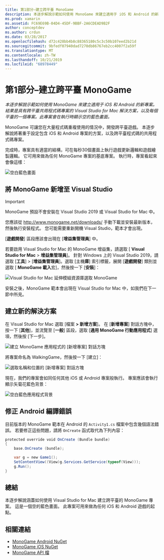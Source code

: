 ```yaml
---
title: 第1部分–建立跨平臺 MonoGame
description: 本逐步解說示範如何使用 MonoGame 來建立適用于 iOS 和 Android 的新專案。 結果是具有跨平臺共用程式碼專案的 Visual Studio for Mac 解決方案，以及每個平臺的一個專案。 此專案會在執行時顯示空的藍色畫面。
ms.prod: xamarin
ms.assetid: FC69E69B-04D4-45DF-9BBF-2A6CDEAD9B2F
author: conceptdev
ms.author: crdun
ms.date: 03/28/2017
ms.openlocfilehash: d72c428bb4b8c88365180c5c3c50b107eed2b21d
ms.sourcegitcommit: 9bfedf07940dad7270db86767eb2cc4007f2a59f
ms.translationtype: MT
ms.contentlocale: zh-TW
ms.lasthandoff: 10/21/2019
ms.locfileid: "68978449"
---
```

# <a name="part-1--creating-a-cross-platform-monogame"></a>第1部分–建立跨平臺 MonoGame

_本逐步解說示範如何使用 MonoGame 來建立適用于 iOS 和 Android 的新專案。結果是具有跨平臺共用程式碼專案的 Visual Studio for Mac 解決方案，以及每個平臺的一個專案。此專案會在執行時顯示空的藍色畫面。_

MonoGame 可讓您在大量程式碼重複使用的情況中，開發跨平臺遊戲。 本逐步解說將著重于設定包含 iOS 和 Android 專案的方案，以及跨平臺程式碼的共用程式碼專案。

完成時，專案具有適當的結構，可在每秒30個畫面上執行遊戲更新邏輯和遊戲繪製邏輯。 它可用來做為任何 MonoGame 專案的基底專案。 執行時，專案看起來會像這樣：

![空白藍色畫面](part1-images/image1.png)

## <a name="adding-monogame-to-visual-studio"></a>將 MonoGame 新增至 Visual Studio

> [!IMPORTANT]
> MonoGame 預設不會安裝在 Visual Studio 2019 或 Visual Studio for Mac 中。
>
> 您應該從 http://www.monogame.net/downloads/ 手動下載並安裝最新版本，然後執行安裝程式。 您可能需要重新開機 Visual Studio，範本才會出現。
>
> [**遊戲開發**] 區段應該會出現在 [**增益集管理員**] 中。

若要啟用 Visual Studio for Mac 的 MonoGame 增益集，請選取 [ **Visual Studio for Mac**  > **增益集管理員**]。 針對 Windows 上的 Visual Studio 2019，請選取 [**工具**]  >  [**增益集管理員**]。選取 [主機**庫**] 索引標籤，展開 [**遊戲開發**] 類別並選取 [ **MonoGame 載入**宏]，然後按一下 [**安裝**]：

![Visual Studio for Mac 延伸模組資源庫選取 MonoGame](part1-images/image2.png)

安裝之後，MonoGame 範本會出現在 Visual Studio for Mac 中，如我們在下一節中所見。

## <a name="creating-a-new-solution"></a>建立新的解決方案

在 Visual Studio for Mac 選取 [檔案 **> 新增方案**]。 在 [**新增專案**] 對話方塊中，按一下 [**其他**]，並流覽至 [**一般**] 區段，選取 [**通用 MonoGame 行動應用程式**] 選項，然後按 [下一步]。

![建立 MonoGame 應用程式的 [新增專案] 對話方塊](part1-images/image3.png)

將專案命名為 WalkingGame，然後按一下 [建立]：

![選取名稱和位置的 [新增專案] 對話方塊](part1-images/image4.png)

現在，我們的專案會如同任何其他 iOS 或 Android 專案般執行。 專案應該會執行顯示矢菊花藍色背景：

![空白藍色應用程式背景](part1-images/image5.png)

## <a name="fixing-android-compile-errors"></a>修正 Android 編譯錯誤

目前版本的 MonoGame 範本在 Android 的 `Activity1.cs` 檔案中包含幾個語法錯誤。 若要修正這些問題，請將 `OnCreate` 函式取代為下列內容：

```csharp
protected override void OnCreate (Bundle bundle)
{
    base.OnCreate (bundle);

    var g = new Game1();
    SetContentView((View)g.Services.GetService(typeof(View)));
    g.Run();
}
```

## <a name="summary"></a>總結

本逐步解說涵蓋如何使用 Visual Studio for Mac 建立跨平臺的 MonoGame 專案。 這是一個空的藍色畫面。 此專案可用來做為任何 iOS 和 Android 遊戲的起點。

## <a name="related-links"></a>相關連結

- [MonoGame Android NuGet](https://www.nuget.org/packages/MonoGame.Framework.Android/)
- [MonoGame iOS NuGet](https://www.nuget.org/packages/MonoGame.Framework.iOS/)
- [MonoGame API 檔](http://www.monogame.net/documentation/?page=main)

